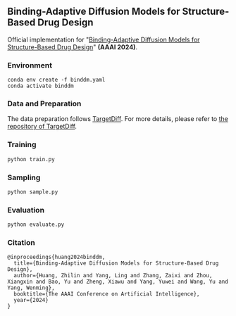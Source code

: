 ## Binding-Adaptive Diffusion Models for Structure-Based Drug Design

Official implementation for "[Binding-Adaptive Diffusion Models for Structure-Based Drug Design](./paper/BindDM-AAAI2024.pdf)" **(AAAI 2024)**.

### Environment

```shell
conda env create -f binddm.yaml
conda activate binddm
```

### Data and Preparation
The data preparation follows [TargetDiff](https://arxiv.org/abs/2303.03543). For more details, please refer to [the repository of TargetDiff](https://github.com/guanjq/targetdiff?tab=readme-ov-file#data).

### Training

```python
python train.py
```

### Sampling

```python
python sample.py
```

### Evaluation

```python
python evaluate.py
```

### Citation
```
@inproceedings{huang2024binddm,
  title={Binding-Adaptive Diffusion Models for Structure-Based Drug Design},
  author={Huang, Zhilin and Yang, Ling and Zhang, Zaixi and Zhou, Xiangxin and Bao, Yu and Zheng, Xiawu and Yang, Yuwei and Wang, Yu and Yang, Wenming},
  booktitle={The AAAI Conference on Artificial Intelligence},
  year={2024}
}
```

